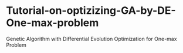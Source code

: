 # Tutorial-on-optizizing-GA-by-DE-One-max-problem
Genetic Algorithm with Differential Evolution Optimization for One-max Problem
